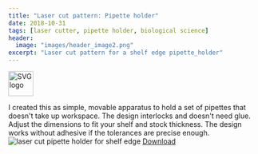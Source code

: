 ```yaml
---
title: "Laser cut pattern: Pipette holder"
date: 2018-10-31
tags: [laser cutter, pipette holder, biological science]
header:
  image: "images/header_image2.png"
excerpt: "Laser cut pattern for a shelf edge pipette_holder"
---
```

<img src="{{ site.url }}{{site.baseurl }}/images/SVGlogo.png" alt="SVG logo" width="50"/>

I created this as simple, movable apparatus to hold a set of pipettes that doesn't take up workspace. The design interlocks and doesn't need glue. Adjust the dimensions to fit your shelf and stock thickness. The design works without adhesive if the tolerances are precise enough.
<img src="{{ site.url }}{{site.baseurl }}/images/science/pipette_holder.png" alt="laser cut pipette holder for shelf edge">
[Download](https://github.com/scotttmoen/Science)
